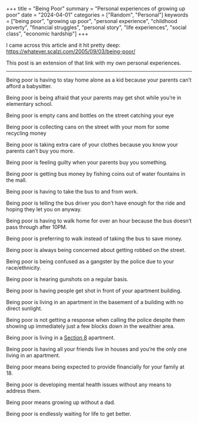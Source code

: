 +++
title = "Being Poor"
summary = "Personal experiences of growing up poor"
date = "2024-04-01"
categories = ["Random", "Personal"]
keywords = ["being poor", "growing up poor", "personal experience", "childhood poverty", "financial struggles", "personal story", "life experiences", "social class", "economic hardship"]
+++

I came across this article and it hit pretty deep: https://whatever.scalzi.com/2005/09/03/being-poor/

This post is an extension of that link with my own personal experiences.

---
Being poor is having to stay home alone as a kid because your parents can’t afford a babysitter.

Being poor is being afraid that your parents may get shot while you’re in elementary school.

Being poor is empty cans and bottles on the street catching your eye

Being poor is collecting cans on the street with your mom for some recycling money

Being poor is taking extra care of your clothes because you know your parents can’t buy you more.

Being poor is feeling guilty when your parents buy you something.

Being poor is getting bus money by fishing coins out of water fountains in the mall.

Being poor is having to take the bus to and from work.

Being poor is telling the bus driver you don’t have enough for the ride and hoping they let you on anyway.

Being poor is having to walk home for over an hour because the bus doesn’t pass through after 10PM.

Being poor is preferring to walk instead of taking the bus to save money.

Being poor is always being concerned about getting robbed on the street.

Being poor is being confused as a gangster by the police due to your race/ethnicity.

Being poor is hearing gunshots on a regular basis.

Being poor is having people get shot in front of your apartment building.

Being poor is living in an apartment in the basement of a building with no direct sunlight.

Being poor is not getting a response when calling the police despite them showing up immediately just a few blocks down in the wealthier area.

Being poor is living in a [Section 8](https://en.wikipedia.org/wiki/Section_8_(housing)) apartment.

Being poor is having all your friends live in houses and you’re the only one living in an apartment.

Being poor means being expected to provide financially for your family at 18.

Being poor is developing mental health issues without any means to address them.

Being poor means growing up without a dad.

Being poor is endlessly waiting for life to get better.
